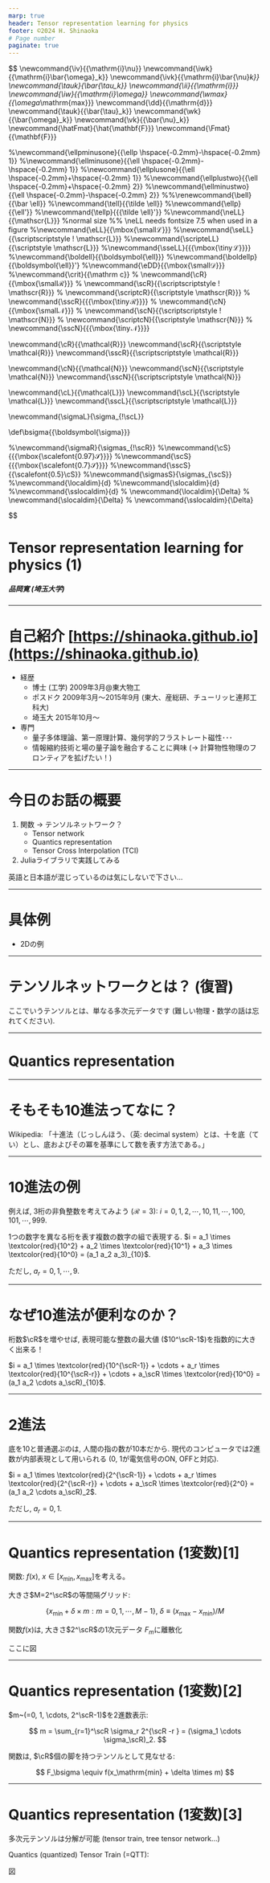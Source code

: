 ```yaml
---
marp: true
header: Tensor representation learning for physics
footer: ©2024 H. Shinaoka
# Page number
paginate: true
---
```


<!-- To show total number of pages for paginate = true -->
<style>
section::after {
  content: attr(data-marpit-pagination) '/' attr(data-marpit-pagination-total);
}
</style>

<!-- add center keyword for figure -->
<style>
img[alt~="center"] {
  display: block;
  margin: 0 auto;
}
</style>

<style>
.title {
  position: absolute;
  top: 0;
  width: 100%;
  text-align: center;
}
</style>


$$
\newcommand{\iv}{{\mathrm{i}\nu}}
\newcommand{\iwk}{{\mathrm{i}\bar{\omega}_k}}
\newcommand{\ivk}{{\mathrm{i}\bar{\nu}_k}}
\newcommand{\tauk}{\bar{\tau_k}}
\newcommand{\ii}{{\mathrm{i}}}
\newcommand{\iw}{{\mathrm{i}\omega}}
\newcommand{\wmax}{{\omega_\mathrm{max}}}
\newcommand{\dd}{{\mathrm{d}}}
\newcommand{\tauk}{{\bar{\tau}_k}}
\newcommand{\wk}{{\bar{\omega}_k}}
\newcommand{\vk}{{\bar{\nu}_k}}
\newcommand{\hatFmat}{\hat{\mathbf{F}}}
\newcommand{\Fmat}{{\mathbf{F}}}

%\newcommand{\ellpminusone}{{\ellp \hspace{-0.2mm}-\hspace{-0.2mm} 1}}
%\newcommand{\ellminusone}{{\ell \hspace{-0.2mm}-\hspace{-0.2mm} 1}}
%\newcommand{\ellplusone}{{\ell  \hspace{-0.2mm}+\hspace{-0.2mm} 1}}
%\newcommand{\ellplustwo}{{\ell  \hspace{-0.2mm}+\hspace{-0.2mm} 2}}
%\newcommand{\ellminustwo}{{\ell \hspace{-0.2mm}-\hspace{-0.2mm} 2}}
%%\renewcommand{\bell}{{\bar \ell}}
%\newcommand{\tell}{{\tilde \ell}}
%\newcommand{\ellp}{{\ell'}}
%\newcommand{\tellp}{{{\tilde \ell}'}}
%\newcommand{\neLL}{{\mathscr{L}}}  %normal size
%% \neLL needs fontsize 7.5 when used in a figure 
%\newcommand{\eLL}{{\mbox{\small$\mathscr{L}$}}}
%\newcommand{\seLL}{{\scriptscriptstyle \! \mathscr{L}}}
%\newcommand{\scripteLL}{{\scriptstyle \mathscr{L}}}
%\newcommand{\sseLL}{{{\mbox{\tiny$\!\mathscr{L}$}}}}
%\newcommand{\boldell}{{\boldsymbol{\ell}}}
%\newcommand{\boldellp}{{\boldsymbol{\ell}}'}
%\newcommand{\eDD}{{\mbox{\small$\mathscr{D}$}}}
%\newcommand{\crit}{{\mathrm c}}
% \newcommand{\cR}{{\mbox{\small$\mathscr{R}$}}}
% \newcommand{\scR}{{\scriptscriptstyle \! \mathscr{R}}}
% \newcommand{\scriptcR}{{\scriptstyle \mathscr{R}}}
% \newcommand{\sscR}{{{\mbox{\tiny$\!\mathscr{R}$}}}}
% \newcommand{\cN}{{\mbox{\small$\mathscr{N}$}}}
% \newcommand{\scN}{{\scriptscriptstyle \! \mathscr{N}}}
% \newcommand{\scriptcN}{{\scriptstyle \mathscr{N}}}
% \newcommand{\sscN}{{{\mbox{\tiny$\!\mathscr{N}$}}}}

\newcommand{\cR}{{\mathcal{R}}}
\newcommand{\scR}{{\scriptstyle \mathcal{R}}}
\newcommand{\sscR}{{\scriptscriptstyle \mathcal{R}}}

\newcommand{\cN}{{\mathcal{N}}}
\newcommand{\scN}{{\scriptstyle \mathcal{N}}}
\newcommand{\sscN}{{\scriptscriptstyle \mathcal{N}}}

\newcommand{\cL}{{\mathcal{L}}}
\newcommand{\scL}{{\scriptstyle \mathcal{L}}}
\newcommand{\sscL}{{\scriptscriptstyle \mathcal{L}}}

\newcommand{\sigmaL}{\sigma_{\!\scL}}

\def\bsigma{{\boldsymbol{\sigma}}} 

%\newcommand{\sigmaR}{\sigmas_{\!\scR}}
%\newcommand{\cS}{{{\mbox{\scalefont{0.97}$\mathcal{S}$}}}}
%\newcommand{\scS}{{{\mbox{\scalefont{0.7}$\mathcal{S}$}}}}
%\newcommand{\sscS}{{\scalefont{0.5}\cS}}
%\newcommand{\sigmasS}{\sigmas_{\scS}}
%\newcommand{\localdim}{d}
%\newcommand{\slocaldim}{d}
%\newcommand{\sslocaldim}{d}
% \newcommand{\localdim}{\Delta}
% \newcommand{\slocaldim}{\Delta}
% \newcommand{\sslocaldim}{\Delta}

$$

Tensor representation learning for physics (1)
===

##### 品岡寛 (埼玉大学)


---
# 自己紹介 [https://shinaoka.github.io](https://shinaoka.github.io)

* 経歴
  - 博士 (工学) 2009年3月@東大物工
  - ポスドク 2009年3月〜2015年9月 (東大、産総研、チューリッヒ連邦工科大)
  - 埼玉大 2015年10月〜
* 専門
  - 量子多体理論、第一原理計算、幾何学的フラストレート磁性･･･
  - 情報縮約技術と場の量子論を融合することに興味 ($\rightarrow$ 計算物性物理のフロンティアを拡げたい！)

---
# 今日のお話の概要

1. 関数 $\rightarrow$ テンソルネットワーク？
   - Tensor network
   - Quantics representation
   - Tensor Cross Interpolation (TCI)
2. Juliaライブラリで実践してみる

英語と日本語が混じっているのは気にしないで下さい...

---
# 具体例

* 2Dの例


---
# テンソルネットワークとは？ (復習)

ここでいうテンソルとは、単なる多次元データです (難しい物理・数学の話は忘れてください).


---
# Quantics representation

---
# そもそも10進法ってなに？

Wikipedia: 「十進法（じっしんほう、（英: decimal system）とは、十を底（てい）とし、底およびその冪を基準にして数を表す方法である。」

---
# 10進法の例

例えば, 3桁の非負整数を考えてみよう ($\mathscr{R}=3$):
$i = 0, 1, 2, \cdots, 10, 11, \cdots, 100, 101, \cdots, 999.$

1つの数字を異なる桁を表す複数の数字の組で表現する.
$i = a_1 \times \textcolor{red}{10^2} + a_2 \times \textcolor{red}{10^1} + a_3 \times \textcolor{red}{10^0} = (a_1 a_2 a_3)_{10}$.

ただし, $a_r = 0, 1, \cdots, 9$.

---
# なぜ10進法が便利なのか？

桁数$\cR$を増やせば, 表現可能な整数の最大値 ($10^\scR-1$)を指数的に大きく出来る！

$i = a_1 \times \textcolor{red}{10^{\scR-1}} + \cdots + a_r \times \textcolor{red}{10^{\scR-r}} + \cdots + a_\scR \times \textcolor{red}{10^0} = (a_1 a_2 \cdots a_\scR)_{10}$.



---
# 2進法

底を10と普通選ぶのは, 人間の指の数が10本だから. 現代のコンピュータでは2進数が内部表現として用いられる (0, 1が電気信号のON, OFFと対応).

$i = a_1 \times \textcolor{red}{2^{\scR-1}} + \cdots + a_r \times \textcolor{red}{2^{\scR-r}} + \cdots + a_\scR \times \textcolor{red}{2^0} = (a_1 a_2 \cdots a_\scR)_2$.

ただし, $a_r = 0, 1$.

<!--
Quanticsでは通常2進数を使うが, 底は任意 (一部の特殊例, フラクタルなどを除く).
-->

---
# Quantics representation (1変数)[1]

関数: $f(x),~x \in [x_\mathrm{min}, x_\mathrm{max}]$を考える。

大きさ$M=2^\scR$の等間隔グリッド:

$$
\{x_\mathrm{min} + \delta \times m: m=0, 1, \cdots, M-1\},~\delta \equiv (x_\mathrm{max} - x_\mathrm{min})/M
$$

関数$f(x)$は, 大きさ$2^\scR$の1次元データ $F_m$に離散化

ここに図

<!--
 $M=2^\cR$ ($m=0, 1, 2, \cdots, M-1$):

$$
m(\bsigma) = m(\sigma_1, \sigma_2, \cdots, \sigma_\scR) = \sum_{r=1}^\scR \sigma_r 2^{\scR -r } = (\sigma_1 \cdots \sigma_\scR)_2.
$$

$\delta = (x_\mathrm{max} - x_\mathrm{min})/M$

$\cR$個の小さな変数$\sigma_r~\in \{0, 1\}$を使う.

\textcolor{red}{ここに図を入れる.}
-->

---
# Quantics representation (1変数)[2]

$m~(=0, 1, \cdots, 2^\scR-1)$を2進数表示:

$$
m = \sum_{r=1}^\scR \sigma_r 2^{\scR -r } = (\sigma_1 \cdots \sigma_\scR)_2.
$$

関数は, $\cR$個の脚を持つテンソルとして見なせる:

$$
F_\bsigma \equiv f(x_\mathrm{min} + \delta \times m)
$$

<!--
長さ$2^\scR$の1次元を, 大きさ$(2, 2, \cdots, 2)$の$\cR$階テンソルにreshapeすることに対応

ここに図
-->


---
# Quantics representation (1変数)[3]

<!--
大きなインデックス$m$を, $\cR$個の小さな変数$\sigma_r~\in \{0, 1\}$で表現！
-->
多次元テンソルは分解が可能 (tensor train, tree tensor network...)

Quantics (quantized) Tensor Train (=QTT):

図
